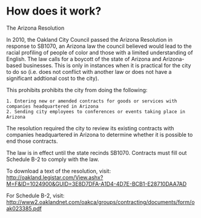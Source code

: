 # How does it work?

The Arizona Resolution 

In 2010, the Oakland City Council passed the Arizona Resolution in response to SB1070, an Arizona law the council believed would lead to the racial profiling of people of color and those with a limited understanding of English. The law calls for a boycott of the state of Arizona and Arizona-based businesses. This is only in instances when it is practical for the city to do so (i.e. does not conflict with another law or does not have a significant addtional cost to the city). 

This prohibits prohibits the city from doing the following:

	1. Entering new or amended contracts for goods or services with companies headquartered in Arizona
	2. Sending city employees to conferences or events taking place in Arizona
    
The resolution required the city to review its existing contracts with companies headquartered in Arizona to determine whether it is possible to end those contracts. 

The law is in effect until the state recinds SB1070. Contracts must fill out Schedule B-2 to comply with the law. 

To download a text of the resolution, visit: 
http://oakland.legistar.com/View.ashx?M=F&ID=1024900&GUID=3E8D7DFA-A1D4-4D7E-BCB1-E28710DAA7AD

For Schedule B-2, visit: http://www2.oaklandnet.com/oakca/groups/contracting/documents/form/oak023385.pdf

